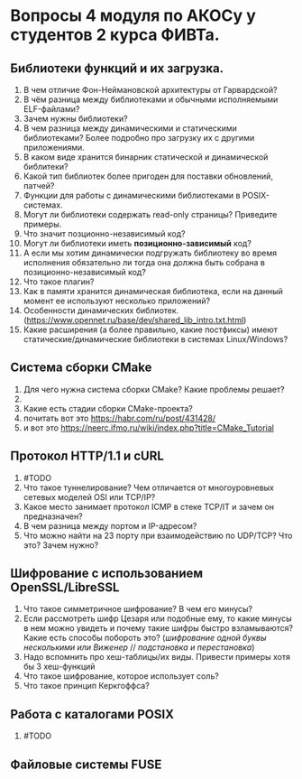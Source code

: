 
# Вопросы 4 модуля по АКОСу у студентов 2 курса ФИВТа. 

## Библиотеки функций и их загрузка.

1) В чем отличие Фон-Неймановской архитектуры от Гарвардской?
2) В чём разница между библиотеками и обычными исполняемыми ELF-файлами?
3) Зачем нужны библиотеки?
4) В чем разница между динамическими и статическими библиотеками? Более подробно про загрузку их с другими приложениями.
5) В каком виде хранится бинарник статической и динамической библитеки?
6) Какой тип библиотек более пригоден для поставки обновлений, патчей?
7) Функции для работы с динамическими библиотеками в POSIX-системах.
8) Могут ли библиотеки содержать read-only страницы? Приведите примеры.
9) Что значит позционно-независимый код?
10) Могут ли библиотеки иметь __позиционно-зависимый__ код?
11) А если мы хотим динамически подгружать библиотеку во время исполнения обязательно ли тогда она должна быть собрана в позиционно-независимый код?
12) Что такое плагин?
13) Как в памяти хранится динамическая библиотека, если на данный момент ее используют несколько приложений?
14) Особенности динамических библиотек. (https://www.opennet.ru/base/dev/shared_lib_intro.txt.html)
15) Какие расширения (а более правильно, какие постфиксы) имеют статические/динамические библиотеки в системах Linux/Windows?


## Cистема сборки CMake

1) Для чего нужна система сборки CMake? Какие проблемы решает?
2) 
3) Какие есть стадии сборки CMake-проекта?
4) почитать вот это https://habr.com/ru/post/431428/
5) и вот это https://neerc.ifmo.ru/wiki/index.php?title=CMake_Tutorial


## Протокол HTTP/1.1 и сURL

1) #TODO
2) Что такое туннелирование? Чем отличается от многоуровневых сетевых моделей OSI или TCP/IP?
3) Какое место занимает протокол ICMP  в стеке TCP/IT и зачем он предназначен?
4) В чем разница между портом и IP-адресом?
5) Что можно найти на 23 порту при взаимодействию по UDP/TCP? Что это? Зачем нужно?

## Шифрование с использованием OpenSSL/LibreSSL

1) Что такое симметричное шифрование? В чем его минусы?
2) Если рассмотреть шифр Цезаря или подобные ему, то какие минусы в нем можно увидеть и почему такие шифры быстро взламываются? Какие есть способы побороть это? (_шифрование одной буквы несколькими или Виженер_ // _подстановка и перестановка_)
3) Надо вспомнить про хеш-таблицы/их виды. Привести примеры хотя бы 3 хеш-функций
4) Что такое шифрование, которое использует соль?
5) Что такое принцип Керкгоффса?

## Работа с каталогами POSIX

1) #TODO

## Файловые системы FUSE
